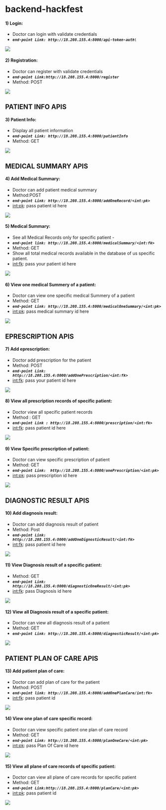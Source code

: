 # backend-hackfest 


#### 1) Login:

  - Doctor can login with validate credentials
  - ***```end-point Link: http://18.208.155.4:8000/api-token-auth\```***
   
   <img src="Image/loginToken.png">
   
 #### 2) Registration:

   - Doctor can register with validate credentials
   - ***```end-point Link:http://18.208.155.4:8000/register```***
   - Method: POST
    
   <img src="Image/register.png">

 
## PATIENT INFO APIS

#### 3) Patient Info:

   - Display all  patient information 
   - ***```end-point Link: http://18.208.155.4:8000/patientInfo```***
   - Method: GET

   <img src="Image/patientInfo.png">
  
## MEDICAL SUMMARY APIS 
 
#### 4) Add Medical Summary:

   - Doctor can add patient medical summary 
   - Method:POST
   - ***```end-point Link: http://18.208.155.4:8000/addOneRecord/<int:pk>```***
   - <int:pk>: pass patient id here

   <img src="Image/addOneMedicalSummary.png">
 
#### 5) Medical Summary:

   - See all Medical Records only for specific patient -
   - ***```end-point link: http://18.208.155.4:8000/medicalSummary/<int:fk>```***
   - Method: GET
   - Show all total medical records available in the database of us specific patient.
   - <int:fk>: pass your patient id here

   <img src="Image/medicalSummary.png">

#### 6) View one medical Summery of a patient:

   - Doctor can view one specific medical Summery of a patient
   - Method: GET
   - ***```end-point Link: http://18.208.155.4:8000/medicalOneSummary/<int:pk>```***
   - <int:pk>: pass medical summary id here
 
   <img src="Image/medicalOneSummary.png">

## EPRESCRIPTION APIS 

#### 7) Add eprescription:

   - Doctor add prescription for the patient 
   - Method: POST
   - ***```end-point Link: http://18.208.155.4:8000/addOnePrescription/<int:fk>```***
   - <int:fk>: pass your patient id here

   <img src="Image/addOnePrescription.png">


#### 8) View all prescription records of specific patient:

   - Doctor view all specific patient records
   - Method : GET
   - ***```end-point Link : http://18.208.155.4:8000/prescription/<int:fk>```***
   - <int:fk>: pass patient id here

   <img src="Image/viewAllPrescription.png">


#### 9) View Specific prescription of patient:

   - Doctor can view specific prescription of patient
   - Method: GET
   - ***```end-point Link:  http://18.208.155.4:8000/onePrescription/<int:pk>```***
   - <int:pk>: pass prescription id here

   <img src="Image/oneprescription.png">

## DIAGNOSTIC RESULT APIS 

#### 10) Add diagnosis result:

   - Doctor can add diagnosis result of patient
   - Method: Post
   - ***```end-point Link: http://18.208.155.4:8000/addOneDignosticResult/<int:fk>```***
   - <int:fk>: pass patient id here

   <img src="Image/addOneDiagnosticResult.png">

#### 11) View Diagnosis result of a specific patient:

   - Method: GET
   - ***```end-point Link: http://18.208.155.4:8000/diagnosticOneResult/<int:pk>```***
   - <int:fk>: pass Diagnosis id here
 
   <img src="Image/dignosisOne.png">
 
#### 12) View all Diagnosis result of a specific patient:
 
   - Doctor can view all diagnosis result of a patient
   - Method: GET
   - ***```end-point Link: http://18.208.155.4:8000/diagnosticResult/<int:pk>```***
 
   <img src="Image/allDiagnosis.png">
  

 ## PATIENT PLAN OF CARE APIS
 
#### 13) Add patient plan of care:

   - Doctor can add plan of care for the patient
   - Method: POST
   - ***```end-point link: http://18.208.155.4:8000/addOnePlanCare/int:fk>```***
   - <int:fk>: pass patient id 

   <img src="Image/addOnePlanCare.png">

#### 14) View one plan of care specific record:

   - Doctor can view specific patient one plan of care record
   - Method: GET
   - ***```end-point Link: http://18.208.155.4:8000/planOneCare/<int:pk>```***
   - <int:pk>: pass Plan Of Care id here 

   <img src="Image/planOneCare.png">
 
 #### 15) View all plane of care records of specific patient:
 
   - Doctor can view all plane of care records for specific patient 
   - Method: GET
   - ***```end-point Link:http://18.208.155.4:8000/planCare/<int:pk>```***
   - <int:pk>: pass patient id 

   <img src="Image/allplaneOfCare.png">


  
  
